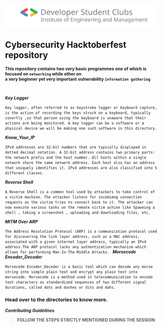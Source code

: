 
<img src="assets/logo.svg" alt="dsc logo" width="500"/>


# Cybersecurity Hacktoberfest repository

**This repository contains two very basic  programmes one of which is focused on ``networking`` while other on </br> a very beginner yet very important vulnerability ``information gathering``**

</br>

***Key Logger***

`Key logger, often referred to as keystroke logger or keyboard capture, is the action of recording the keys struck on a keyboard, typically covertly ,so that person using the keyboard is unaware that their actions are being monitored. A key logger can be a software or a physical device we will be making one such software in this directory.`


***Know_Your_IP***

`IPv4 addresses are 32-bit numbers that are typically displayed in dotted decimal notation. A 32-bit address contains two primary parts: the network prefix and the host number. All hosts within a single network share the same network address. Each host also has an address that uniquely identifies it. IPv4 addresses are also classified into 5 different classes.`

***Reverse Shell***

`A Reverse Shell is a common tool used by attackers to take control of a victim machine. The attacker listens for incomimng connection requests as the victim tries to connect back to it. The attacker can now execute various tasks on the remote victim achine like Spawning a shell , taking a screenshot , uploading and downloading files, etc.`

***MITM Over ARP***

`The Address Resolution Protocol (ARP) is a communication protocol used for discovering the link layer address, such as a MAC address, associated with a given internet layer address, typically an IPv4 address.The ARP protocol lacks any authentication mechanism which allows for performing Man-In-The-Middle Attacks.
`
***Morsecode Encoder_Decoder***

`Morsecode Encoder_Decoder is a basic tool which can decode any morse string into simple plain text and encrypt any plain text into morsecode. Morsecode is a method used in telecommunication to encode text characters as standardized sequences of two different signal durations, called dots and dashes or dits and dahs.`

### Head over to the directories to know more.

*__Contributing Guidelines__*

> **FOLLOW THE STEPS STRICTLY MENTIONED DURING THE SESSION**
